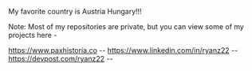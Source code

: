 My favorite country is Austria Hungary!!!

Note: Most of my repositories are private, but you can view some of my projects here -

https://www.paxhistoria.co --
https://www.linkedin.com/in/ryanz22 --
https://devpost.com/ryanz22 --

